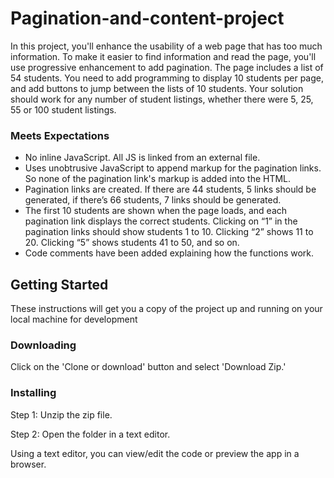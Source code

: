 # Pagination-and-content-project

In this project, you'll enhance the usability of a web page that has too much information. To make it easier to find information and read the page, you'll use progressive enhancement to add pagination.
The page includes a list of 54 students. You need to add programming to display 10 students per page, and add buttons to jump between the lists of 10 students.
Your solution should work for any number of student listings, whether there were 5, 25, 55 or 100 student listings.

### Meets Expectations

* No inline JavaScript. All JS is linked from an external file.
* Uses unobtrusive JavaScript to append markup for the pagination links. So none of the pagination link's markup is added into the HTML.
* Pagination links are created. If there are 44 students, 5 links should be generated, if there’s 66 students, 7 links should be generated.
* The first 10 students are shown when the page loads, and each pagination link displays the correct students.
Clicking on “1” in the pagination links should show students 1 to 10. Clicking “2” shows 11 to 20. Clicking “5” shows students 41 to 50, and so on.
* Code comments have been added explaining how the functions work.

## Getting Started

These instructions will get you a copy of the project up and running on your local machine for development

### Downloading

Click on the 'Clone or download' button and select 'Download Zip.'

### Installing

Step 1: Unzip the zip file.

Step 2: Open the folder in a text editor.

Using a text editor, you can view/edit the code or preview the app in a browser.

